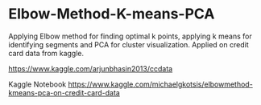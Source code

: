# Elbow-Method-K-means-PCA
Applying Elbow method for finding optimal k points, applying k means for identifying segments and PCA for cluster visualization. Applied on credit card data from kaggle.

https://www.kaggle.com/arjunbhasin2013/ccdata

Kaggle Notebook
https://www.kaggle.com/michaelgkotsis/elbowmethod-kmeans-pca-on-credit-card-data

